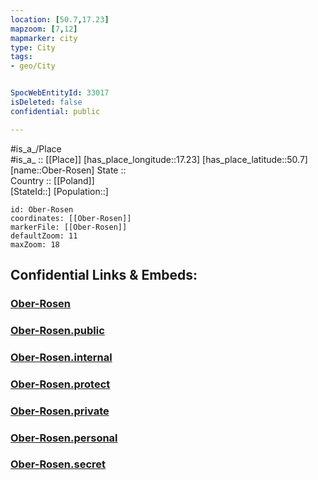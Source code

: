 ```yaml
---
location: [50.7,17.23] 
mapzoom: [7,12] 
mapmarker: city 
type: City
tags:
- geo/City


SpocWebEntityId: 33017
isDeleted: false
confidential: public

---
```

#is_a_/Place  
#is_a_ :: [[Place]] 
[has_place_longitude::17.23] 
[has_place_latitude::50.7] 
[name::Ober-Rosen] 
State ::  
Country :: [[Poland]]  
[StateId::] 
[Population::] 



```leaflet
id: Ober-Rosen
coordinates: [[Ober-Rosen]] 
markerFile: [[Ober-Rosen]] 
defaultZoom: 11 
maxZoom: 18
```


## Confidential Links & Embeds: 

### [Ober-Rosen](/_Standards/Earth/Continent/Europe/Europe~East/Poland/Provinces~Poland/Opole/City/Ober-Rosen.md) 

### [Ober-Rosen.public](/_public/Earth/Continent/Europe/Europe~East/Poland/Provinces~Poland/Opole/City/Ober-Rosen.public.md) 

### [Ober-Rosen.internal](/_internal/Earth/Continent/Europe/Europe~East/Poland/Provinces~Poland/Opole/City/Ober-Rosen.internal.md) 

### [Ober-Rosen.protect](/_protect/Earth/Continent/Europe/Europe~East/Poland/Provinces~Poland/Opole/City/Ober-Rosen.protect.md) 

### [Ober-Rosen.private](/_private/Earth/Continent/Europe/Europe~East/Poland/Provinces~Poland/Opole/City/Ober-Rosen.private.md) 

### [Ober-Rosen.personal](/_personal/Earth/Continent/Europe/Europe~East/Poland/Provinces~Poland/Opole/City/Ober-Rosen.personal.md) 

### [Ober-Rosen.secret](/_secret/Earth/Continent/Europe/Europe~East/Poland/Provinces~Poland/Opole/City/Ober-Rosen.secret.md)

